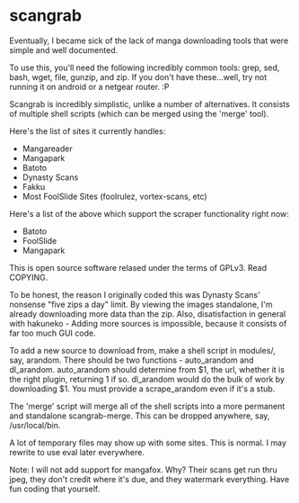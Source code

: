 scangrab
=====

Eventually, I became sick of the lack of manga downloading tools that were simple and well documented.

To use this, you'll need the following incredibly common tools: grep, sed, bash, wget, file, gunzip, and zip. If you don't have these...well, try not running it on android or a netgear router. :P

Scangrab is incredibly simplistic, unlike a number of alternatives. It consists of multiple shell scripts (which can be merged using the 'merge' tool).

Here's the list of sites it currently handles:
 * Mangareader
 * Mangapark
 * Batoto
 * Dynasty Scans
 * Fakku
 * Most FoolSlide Sites (foolrulez, vortex-scans, etc)

Here's a list of the above which support the scraper functionality right now:
 * Batoto
 * FoolSlide
 * Mangapark

This is open source software relased under the terms of GPLv3. Read COPYING.

To be honest, the reason I originally coded this was Dynasty Scans' nonsense "five zips a day" limit. By viewing the images standalone, I'm already downloading more data than the zip. Also, disatisfaction in general with hakuneko - Adding more sources is impossible, because it consists of far too much GUI code.

To add a new source to download from, make a shell script in modules/, say, arandom. There should be two functions - auto_arandom and dl_arandom. auto_arandom should determine from $1, the url, whether it is the right plugin, returning 1 if so. dl_arandom would do the bulk of work by downloading $1. You must provide a scrape_arandom even if it's a stub.

The 'merge' script will merge all of the shell scripts into a more permanent and standalone scangrab-merge. This can be dropped anywhere, say, /usr/local/bin.

A lot of temporary files may show up with some sites. This is normal. I may rewrite to use eval later everywhere.

Note: I will not add support for mangafox. Why? Their scans get run thru jpeg, they don't credit where it's due, and they watermark everything. Have fun coding that yourself.
